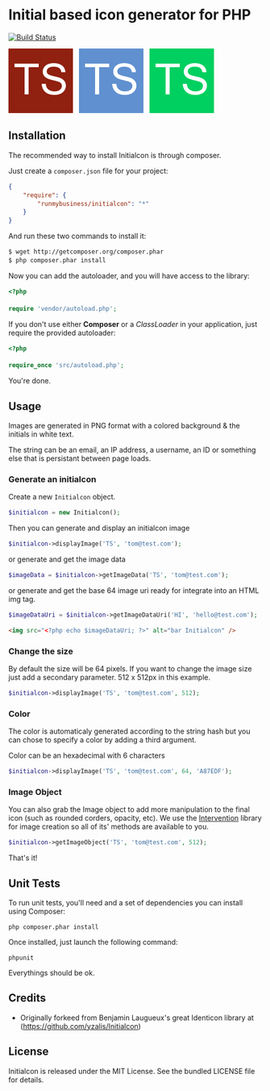 # Initial based icon generator for PHP

[![Build Status](https://secure.travis-ci.org/runmybusiness/initialcon.png)](http://travis-ci.org/runmybusiness/initialcon)

![Initialcon example #1](doc/red.png)&nbsp;&nbsp;
![Initialcon example #2](doc/blue.png)&nbsp;&nbsp;
![Initialcon example #3](doc/green.png)&nbsp;&nbsp;

## Installation

The recommended way to install Initialcon is through composer.

Just create a `composer.json` file for your project:

``` json
{
    "require": {
        "runmybusiness/initialcon": "*"
    }
}
```

And run these two commands to install it:

``` bash
$ wget http://getcomposer.org/composer.phar
$ php composer.phar install
```

Now you can add the autoloader, and you will have access to the library:

``` php
<?php

require 'vendor/autoload.php';
```

If you don't use either **Composer** or a _ClassLoader_ in your application, just require the provided autoloader:

``` php
<?php

require_once 'src/autoload.php';
```

You're done.


## Usage

Images are generated in PNG format with a colored background & the initials in white text.

The string can be an email, an IP address, a username, an ID or something else that is persistant between page loads.

### Generate an initialcon

Create a new ```Initialcon``` object.

``` php
$initialcon = new Initialcon();
```

Then you can generate and display an initialcon image

``` php
$initialcon->displayImage('TS', 'tom@test.com');
```

or generate and get the image data

``` php
$imageData = $initialcon->getImageData('TS', 'tom@test.com');
```

or generate and get the base 64 image uri ready for integrate into an HTML img tag.

``` php
$imageDataUri = $initialcon->getImageDataUri('HI', 'hello@test.com');
```
``` html
<img src="<?php echo $imageDataUri; ?>" alt="bar Initialcon" />
```


### Change the size

By default the size will be 64 pixels. If you want to change the image size just add a secondary parameter. 512 x 512px in this example.

``` php
$initialcon->displayImage('TS', 'tom@test.com', 512);
```

### Color

The color is automaticaly generated according to the string hash but you can chose to specify a color by adding a third argument.

Color can be an hexadecimal with 6 characters

``` php
$initialcon->displayImage('TS', 'tom@test.com', 64, 'A87EDF');
```

### Image Object

You can also grab the Image object to add more manipulation to the final icon (such as rounded corders, opacity, etc).
We use the [Intervention](http://image.intervention.io/) library for image creation so all of its' methods are available to you.

```php
$initialcon->getImageObject('TS', 'tom@test.com', 512);
```

That's it!

## Unit Tests

To run unit tests, you'll need and a set of dependencies you can install using Composer:

```
php composer.phar install
```

Once installed, just launch the following command:

```
phpunit
```

Everythings should be ok.


## Credits

* Originally forkeed from Benjamin Laugueux's great Identicon library at (https://github.com/yzalis/Initialcon)


## License

Initialcon is released under the MIT License. See the bundled LICENSE file for details.

